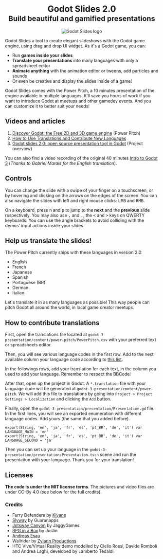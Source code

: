 <h1 align="center">
Godot Slides 2.0</br>
<small>Build beautiful and gamified presentations</small>
</h1>

<p align='center'>
  <img src="https://i.imgur.com/bm30rQI.png" alt="Godot Slides logo" />
</p>

Godot Slides a tool to create elegant slideshows with the Godot game engine, using drag and drop UI widget. As it's a Godot game, you can:

- Run **games inside your slides**
- **Translate your presentations** into many languages with only a spreadsheet editor
- **Animate anything** with the animation editor or tweens, add particles and sounds
- Or even be creative and display the slides inside of a game!

Godot Slides comes with the Power Pitch, a 10 minutes presentation of the engine available in multiple languages. It'll save you hours of work if you want to introduce Godot at meetups and other gamedev events. And you can customize it to better suit your needs!

## Videos and articles

1. [Discover Godot: the Free 2D and 3D game engine](https://youtu.be/qVl3BYY6zaQ) (Power Pitch)
1. [How to Use Translations and Contribute New Languages](https://youtu.be/txCSyNgzvzw)
1. [Godot slides 2.0: open source presentation tool in Godot](https://youtu.be/JO2TvlLGf8Q) (Project overview)

You can also find a video recording of the original 40 minutes [Intro to Godot 3](https://www.youtube.com/watch?v=4v3qge-3CqQ) (*Thanks to Gabriel Marais for the English translation*).

## Controls

You can change the slide with a swipe of your finger on a touchscreen, or by hovering and clicking on the arrows on the edges of the screen. You can also navigate the slides with left and right mouse clicks: <kbd>LMB</kbd> and <kbd>RMB</kbd>.

On a keyboard, press <kbd>n</kbd> and <kbd>p</kbd> to jump to the **next** and the **previous** slide respectively. You may also use <kbd>,</kbd> and <kbd>.</kbd>, the <kbd><</kbd> and <kbd>></kbd> keys on QWERTY keyboards. You can use the angle brackets to avoid colliding with the demos' input actions inside your slides.

## Help us translate the slides!

The Power Pitch currently ships with these languages in version 2.0:

- English
- French
- Japanese
- Spanish
- Portuguese (BR)
- German
- Italian

Let's translate it in as many languages as possible! This way people can pitch Godot all around the world, in local game creator meetups.

## How to contribute translations

First, open the translations file located at `godot-3-presentation/content/power-pitch/PowerPitch.csv` with your preferred text or spreadsheets editor.

Then, you will see various language codes in the first row. Add to the next available column your language code according to [this list](https://godot.readthedocs.io/en/stable/tutorials/i18n/locales.html).

In the followings rows, add your translation for each text, in the column you used to add your language. Remember to respect the BBCode!

After that, open up the project in Godot. A `*.translation` file with your language code will be generated at `godot-3-presentation/content/power-pitch`. We will add this file to translations by going into `Project > Project Settings > Localization` and clicking the `Add` button.

Finally, open the `godot-3-presentation/presentation/Presentation.gd` file. In the first lines, you will see an exported enumeration with different language codes. Add yours (the same that you added before).

```
export(String, 'en', 'ja', 'fr', 'es', 'pt_BR', 'de', 'it') var LANGUAGE_MAIN = 'en'
export(String, 'en', 'ja', 'fr', 'es', 'pt_BR', 'de', 'it') var LANGUAGE_SECOND = 'ja'
```

Then you can set up your language in the `godot-3-presentation/presentation/Presentation.tscn` scene and run the presentation with your language.
Thank you for your translation!

## Licenses

**The code is under the MIT license terms**. The pictures and video files are under CC-By 4.0 (see below for the full credits).

### Credits

- Furry Defenders by [Kivano](http://www.kivano.games/)
- [Slyway](https://play.google.com/store/apps/details?id=fr.guaranapps.games.get_teddy) by Guaranapps
- [Jotsway Canyon](https://jaggygames.itch.io/jotswaycanyon) by JaggyGames
- [RPG in a Box](http://www.rpginabox.com/) by Justin
- [Andreas Esau](https://www.youtube.com/user/ndee85)
- Wallrider by [Zylann Productions](https://www.youtube.com/user/ZylannMP3/videos)
- HTC Vive/Virtual Reality demo modelled by Clelio Rossi, Davide Romboli and Andrea Laghi, developed by Lamberto Tedaldi
